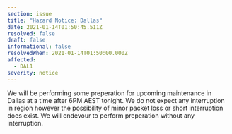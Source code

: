 ```yaml
---
section: issue
title: "Hazard Notice: Dallas"
date: 2021-01-14T01:50:45.511Z
resolved: false
draft: false
informational: false
resolvedWhen: 2021-01-14T01:50:00.000Z
affected:
  - DAL1
severity: notice
---
```

We will be performing some preperation for upcoming maintenance in Dallas at a time after 6PM AEST tonight. We do not expect any interruption in region however the possibility of minor packet loss or short interruption does exist. We will endevour to perform preperation without any interruption.